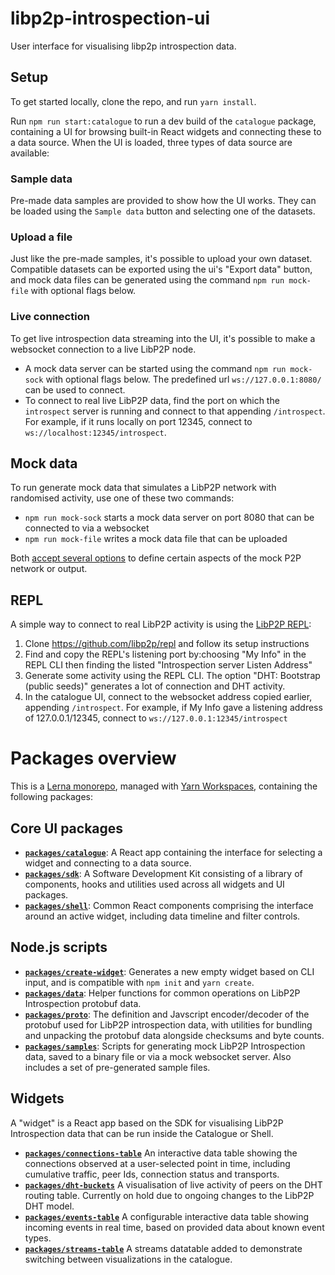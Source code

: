 # libp2p-introspection-ui

User interface for visualising libp2p introspection data.

## Setup

To get started locally, clone the repo, and run `yarn install`.

Run `npm run start:catalogue` to run a dev build of the `catalogue` package, containing a UI for browsing built-in React widgets and connecting these to a data source. When the UI is loaded, three types of data source are available:

### Sample data

Pre-made data samples are provided to show how the UI works. They can be loaded using the `Sample data` button and selecting one of the datasets.

### Upload a file

Just like the pre-made samples, it's possible to upload your own dataset. Compatible datasets can be exported using the ui's "Export data" button, and mock data files can be generated using the command `npm run mock-file` with optional flags below.

### Live connection

To get live introspection data streaming into the UI, it's possible to make a websocket connection to a live LibP2P node. 

 - A mock data server can be started using the command `npm run mock-sock` with optional flags below. The predefined url `ws://127.0.0.1:8080/` can be used to connect. 
 - To connect to real live LibP2P data, find the port on which the `introspect` server is running and connect to that appending `/introspect`. For example, if it runs locally on port 12345, connect to `ws://localhost:12345/introspect`.

## Mock data

To run generate mock data that simulates a LibP2P network with randomised activity, use one of these two commands: 

- `npm run mock-sock` starts a mock data server on port 8080 that can be connected to via a websocket 
- `npm run mock-file` writes a mock data file that can be uploaded

Both [accept several options](tree/master/packages/samples/readme.md) to define certain aspects of the mock P2P network or output.

## REPL

A simple way to connect to real LibP2P activity is using the [LibP2P REPL](https://github.com/libp2p/repl):

 1. Clone https://github.com/libp2p/repl and follow its setup instructions
 2. Find and copy the REPL's listening port by:choosing "My Info" in the REPL CLI then finding the listed "Introspection server Listen Address"
 3. Generate some activity using the REPL CLI. The option "DHT: Bootstrap (public seeds)" generates a lot of connection and DHT activity.
 4. In the catalogue UI, connect to the websocket address copied earlier, appending `/introspect`. For example, if My Info gave a listening address of 127.0.0.1/12345, connect to `ws://127.0.0.1:12345/introspect`


# Packages overview

This is a [Lerna monorepo](https://github.com/lerna/lerna), managed with [Yarn Workspaces](https://yarnpkg.com/lang/en/docs/workspaces/), containing the following packages:

## Core UI packages

- [**`packages/catalogue`**](tree/master/packages/catalogue): A React app containing the interface for selecting a widget and connecting to a data source.
- [**`packages/sdk`**](tree/master/packages/sdk): A Software Development Kit consisting of a library of components, hooks and utilities used across all widgets and UI packages.
- [**`packages/shell`**](tree/master/packages/shell): Common React components comprising the interface around an active widget, including data timeline and filter controls.

## Node.js scripts

- [**`packages/create-widget`**](tree/master/packages/create-widget): Generates a new empty widget based on CLI input, and is compatible with `npm init` and `yarn create`. 
- [**`packages/data`**](tree/master/packages/data): Helper functions for common operations on LibP2P Introspection protobuf data. 
- [**`packages/proto`**](tree/master/packages/proto): The definition and Javscript encoder/decoder of the protobuf used for LibP2P introspection data, with utilities for bundling and unpacking the protobuf data alongside checksums and byte counts. 
- [**`packages/samples`**](tree/master/packages/samples): Scripts for generating mock LibP2P Introspection data, saved to a binary file or via a mock websocket server. Also includes a set of pre-generated sample files. 

## Widgets

A "widget" is a React app based on the SDK for visualising LibP2P Introspection data that can be run inside the Catalogue or Shell.

- [**`packages/connections-table`**](tree/master/packages/connections-table) An interactive data table showing the connections observed at a user-selected point in time, including cumulative traffic, peer Ids, connection status and transports.
- [**`packages/dht-buckets`**](tree/master/packages/events-table) A visualisation of live activity of peers on the DHT routing table. Currently on hold due to ongoing changes to the LibP2P DHT model.
- [**`packages/events-table`**](tree/master/packages/events-table) A configurable interactive data table showing incoming events in real time, based on provided data about known event types.
- [**`packages/streams-table`**](tree/master/packages/streams-table) A streams datatable added to demonstrate switching between visualizations in the catalogue.
